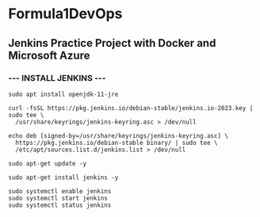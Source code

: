 # Formula1DevOps
## Jenkins Practice Project with Docker and Microsoft Azure

### --- INSTALL JENKINS ---
```
sudo apt install openjdk-11-jre
```
```
curl -fsSL https://pkg.jenkins.io/debian-stable/jenkins.io-2023.key | sudo tee \
  /usr/share/keyrings/jenkins-keyring.asc > /dev/null
```
```
echo deb [signed-by=/usr/share/keyrings/jenkins-keyring.asc] \
  https://pkg.jenkins.io/debian-stable binary/ | sudo tee \
  /etc/apt/sources.list.d/jenkins.list > /dev/null
```
```
sudo apt-get update -y
```
```
sudo apt-get install jenkins -y
```
```
sudo systemctl enable jenkins
sudo systemctl start jenkins
sudo systemctl status jenkins
```
